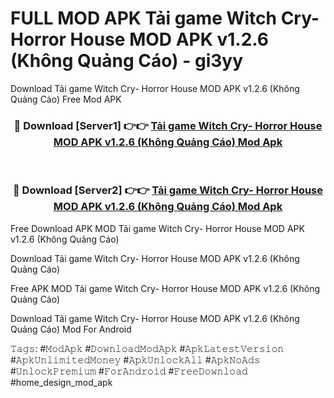 # FULL MOD APK Tải game Witch Cry- Horror House MOD APK v1.2.6 (Không Quảng Cáo) - gi3yy
Download Tải game Witch Cry- Horror House MOD APK v1.2.6 (Không Quảng Cáo) Free Mod APK

<div align="center">
<h3>🔴 Download [Server1] 👉👉 <a href="https://apk-comot.site?title=Tải_game_Witch_Cry-_Horror_House_MOD_APK_v1.2.6_(Không_Quảng_Cáo)">Tải game Witch Cry- Horror House MOD APK v1.2.6 (Không Quảng Cáo) Mod Apk</a></h3><br>

<h3>🔴 Download [Server2] 👉👉 <a href="https://apk-comot.site?title=Tải_game_Witch_Cry-_Horror_House_MOD_APK_v1.2.6_(Không_Quảng_Cáo)">Tải game Witch Cry- Horror House MOD APK v1.2.6 (Không Quảng Cáo) Mod Apk</a></h3>
</div>


Free Download APK MOD Tải game Witch Cry- Horror House MOD APK v1.2.6 (Không Quảng Cáo)

Download Tải game Witch Cry- Horror House MOD APK v1.2.6 (Không Quảng Cáo) 

Free APK MOD Tải game Witch Cry- Horror House MOD APK v1.2.6 (Không Quảng Cáo) 

Download Tải game Witch Cry- Horror House MOD APK v1.2.6 (Không Quảng Cáo) Mod For Android

𝚃𝚊𝚐𝚜: #𝙼𝚘𝚍𝙰𝚙𝚔 #𝙳𝚘𝚠𝚗𝚕𝚘𝚊𝚍𝙼𝚘𝚍𝙰𝚙𝚔 #𝙰𝚙𝚔𝙻𝚊𝚝𝚎𝚜𝚝𝚅𝚎𝚛𝚜𝚒𝚘𝚗 #𝙰𝚙𝚔𝚄𝚗𝚕𝚒𝚖𝚒𝚝𝚎𝚍𝙼𝚘𝚗𝚎𝚢 #𝙰𝚙𝚔𝚄𝚗𝚕𝚘𝚌𝚔𝙰𝚕𝚕 #𝙰𝚙𝚔𝙽𝚘𝙰𝚍𝚜 #𝚄𝚗𝚕𝚘𝚌𝚔𝙿𝚛𝚎𝚖𝚒𝚞𝚖 #𝙵𝚘𝚛𝙰𝚗𝚍𝚛𝚘𝚒𝚍 #𝙵𝚛𝚎𝚎𝙳𝚘𝚠𝚗𝚕𝚘𝚊𝚍 #home_design_mod_apk